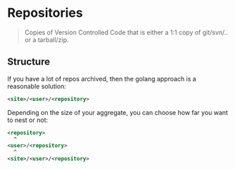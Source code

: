 # Repositories

> Copies of Version Controlled Code that is either a 1:1 copy of git/svn/.. or a tarball/zip.



## Structure

If you have a lot of repos archived, then the golang approach is a reasonable solution:

```xml
<site>/<user>/<repository>
```



Depending on the size of your aggregate, you can choose how far you want to nest or not:

```xml
<repository>
  ^
<user>/<repository>
  ^
<site>/<user>/<repository>
```

